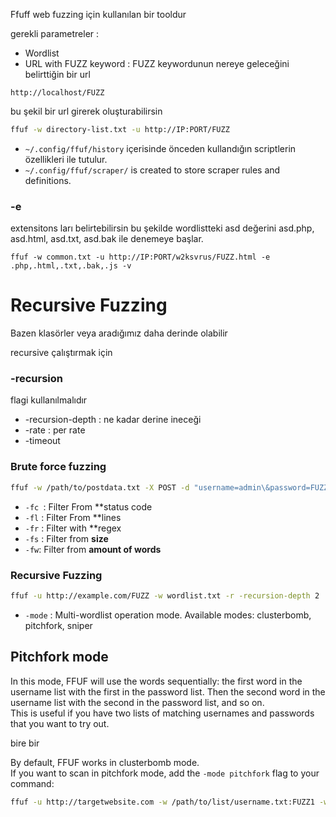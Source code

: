 Ffuff web fuzzing için kullanılan bir tooldur 

gerekli parametreler : 

- Wordlist
- URL with FUZZ keyword : FUZZ keywordunun nereye geleceğini belirttiğin bir url

```http
http://localhost/FUZZ
```
bu şekil bir url girerek oluşturabilirsin

```bash
ffuf -w directory-list.txt -u http://IP:PORT/FUZZ
```

- `~/.config/ffuf/history` içerisinde önceden kullandığın scriptlerin özellikleri ile tutulur.
- `~/.config/ffuf/scraper/` is created to store scraper rules and definitions.
### -e
extensitons ları belirtebilirsin bu şekilde 
wordlistteki asd değerini asd.php, asd.html, asd.txt, asd.bak ile denemeye başlar. 
```shell
ffuf -w common.txt -u http://IP:PORT/w2ksvrus/FUZZ.html -e .php,.html,.txt,.bak,.js -v
```
# Recursive Fuzzing

Bazen klasörler veya aradığımız daha derinde olabilir 

recursive çalıştırmak için 
### -recursion 
flagi kullanılmalıdır

- -recursion-depth : ne kadar derine ineceği 
- -rate : per rate 
- -timeout


### Brute force fuzzing


```bash
ffuf -w /path/to/postdata.txt -X POST -d "username=admin\&password=FUZZ" -u https://target/login.php -fc 401
```

- `-fc `: Filter From **status code
-  `-fl` : Filter From **lines
- `-fr` : Filter with **regex
- `-fs` : Filter from **size**
- `-fw`: Filter from **amount of words**


### Recursive Fuzzing 

```bash
ffuf -u http://example.com/FUZZ -w wordlist.txt -r -recursion-depth 2
```


- `-mode` : Multi-wordlist operation mode. Available modes: clusterbomb, pitchfork, sniper 
## Pitchfork mode

In this mode, FFUF will use the words sequentially: the first word in the username list with the first in the password list. Then the second word in the username list with the second in the password list, and so on.  
This is useful if you have two lists of matching usernames and passwords that you want to try out.

bire bir

By default, FFUF works in clusterbomb mode.  
If you want to scan in pitchfork mode, add the `-mode pitchfork` flag to your command:  
```bash
ffuf -u http://targetwebsite.com -w /path/to/list/username.txt:FUZZ1 -w /path/to/list/password.txt:FUZZ2 -X POST -d 'username=FUZZ1&passwd=FUZZ2&submit=Submit' -H 'Content-Type: application/x-www-form-urlencoded' -mode pitchfork

```